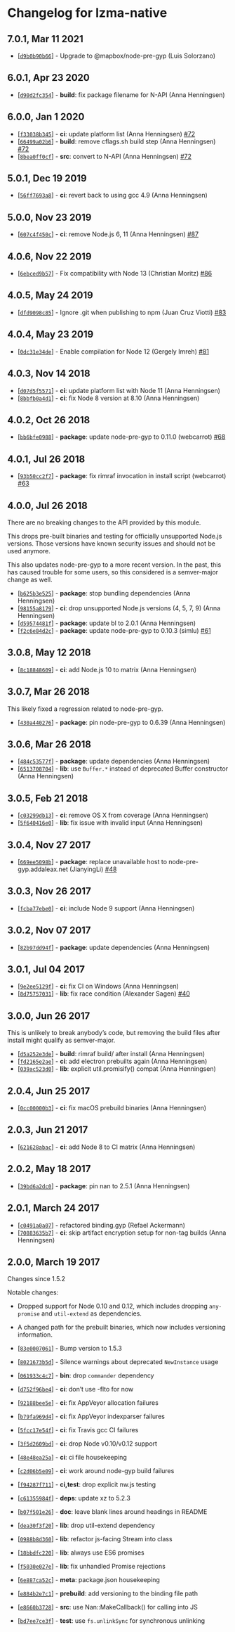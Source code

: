 # Changelog for lzma-native

## 7.0.1, Mar 11 2021

* [[`d9b0b90b66`](https://github.com/addaleax/lzma-native/commit/d9b0b90b66)] - Upgrade to @mapbox/node-pre-gyp (Luis Solorzano)

## 6.0.1, Apr 23 2020

* [[`d90d2fc354`](https://github.com/addaleax/lzma-native/commit/d90d2fc354)] - **build**: fix package filename for N-API (Anna Henningsen)

## 6.0.0, Jan 1 2020

* [[`f33038b345`](https://github.com/addaleax/lzma-native/commit/f33038b345)] - **ci**: update platform list (Anna Henningsen) [#72](https://github.com/addaleax/lzma-native/pull/72)
* [[`66499a02b6`](https://github.com/addaleax/lzma-native/commit/66499a02b6)] - **build**: remove cflags.sh build step (Anna Henningsen) [#72](https://github.com/addaleax/lzma-native/pull/72)
* [[`8bea0ff0cf`](https://github.com/addaleax/lzma-native/commit/8bea0ff0cf)] - **src**: convert to N-API (Anna Henningsen) [#72](https://github.com/addaleax/lzma-native/pull/72)

## 5.0.1, Dec 19 2019

* [[`56ff7693a8`](https://github.com/addaleax/lzma-native/commit/56ff7693a8)] - **ci**: revert back to using gcc 4.9 (Anna Henningsen)

## 5.0.0, Nov 23 2019

* [[`607c4f450c`](https://github.com/addaleax/lzma-native/commit/607c4f450c)] - **ci**: remove Node.js 6, 11 (Anna Henningsen) [#87](https://github.com/addaleax/lzma-native/pull/87)

## 4.0.6, Nov 22 2019

* [[`6ebced9b57`](https://github.com/addaleax/lzma-native/commit/6ebced9b57)] - Fix compatibility with Node 13 (Christian Moritz) [#86](https://github.com/addaleax/lzma-native/pull/86)

## 4.0.5, May 24 2019

* [[`dfd9098c85`](https://github.com/addaleax/lzma-native/commit/dfd9098c85)] - Ignore .git when publishing to npm (Juan Cruz Viotti) [#83](https://github.com/addaleax/lzma-native/pull/83)

## 4.0.4, May 23 2019

* [[`0dc31e34de`](https://github.com/addaleax/lzma-native/commit/0dc31e34de)] - Enable compilation for Node 12 (Gergely Imreh) [#81](https://github.com/addaleax/lzma-native/pull/81)

## 4.0.3, Nov 14 2018

* [[`d07d5f5571`](https://github.com/addaleax/lzma-native/commit/d07d5f5571)] - **ci**: update platform list with Node 11 (Anna Henningsen)
* [[`8bbfb0a4d1`](https://github.com/addaleax/lzma-native/commit/8bbfb0a4d1)] - **ci**: fix Node 8 version at 8.10 (Anna Henningsen)

## 4.0.2, Oct 26 2018

* [[`bb6bfe0988`](https://github.com/addaleax/lzma-native/commit/bb6bfe0988)] - **package**: update node-pre-gyp to 0.11.0 (webcarrot) [#68](https://github.com/addaleax/lzma-native/pull/68)

## 4.0.1, Jul 26 2018

* [[`93b50cc2f7`](https://github.com/addaleax/lzma-native/commit/93b50cc2f7)] - **package**: fix rimraf invocation in install script (webcarrot) [#63](https://github.com/addaleax/lzma-native/pull/63)

## 4.0.0, Jul 26 2018

There are no breaking changes to the API provided by this module.

This drops pre-built binaries and testing for officially unsupported Node.js
versions. Those versions have known security issues and should not be used
anymore.

This also updates node-pre-gyp to a more recent version. In the past,
this has caused trouble for some users, so this considered
is a semver-major change as well.

* [[`b625b3e525`](https://github.com/addaleax/lzma-native/commit/b625b3e525)] - **package**: stop bundling dependencies (Anna Henningsen)
* [[`98155a8179`](https://github.com/addaleax/lzma-native/commit/98155a8179)] - **ci**: drop unsupported Node.js versions (4, 5, 7, 9) (Anna Henningsen)
* [[`d59574481f`](https://github.com/addaleax/lzma-native/commit/d59574481f)] - **package**: update bl to 2.0.1 (Anna Henningsen)
* [[`f2c6e84d2c`](https://github.com/addaleax/lzma-native/commit/f2c6e84d2c)] - **package**: update node-pre-gyp to 0.10.3 (simlu) [#61](https://github.com/addaleax/lzma-native/pull/61)

## 3.0.8, May 12 2018

* [[`8c18848609`](https://github.com/addaleax/lzma-native/commit/8c18848609)] - **ci**: add Node.js 10 to matrix (Anna Henningsen)

## 3.0.7, Mar 26 2018

This likely fixed a regression related to node-pre-gyp.

* [[`430a440276`](https://github.com/addaleax/lzma-native/commit/430a440276)] - **package**: pin node-pre-gyp to 0.6.39 (Anna Henningsen)

## 3.0.6, Mar 26 2018

* [[`484c53577f`](https://github.com/addaleax/lzma-native/commit/484c53577f)] - **package**: update dependencies (Anna Henningsen)
* [[`6513708704`](https://github.com/addaleax/lzma-native/commit/6513708704)] - **lib**: use `Buffer.*` instead of deprecated Buffer constructor (Anna Henningsen)

## 3.0.5, Feb 21 2018

* [[`c03299db13`](https://github.com/addaleax/lzma-native/commit/c03299db13)] - **ci**: remove OS X from coverage (Anna Henningsen)
* [[`5f640416e0`](https://github.com/addaleax/lzma-native/commit/5f640416e0)] - **lib**: fix issue with invalid input (Anna Henningsen)

## 3.0.4, Nov 27 2017

* [[`669ee5098b`](https://github.com/addaleax/lzma-native/commit/669ee5098b)] - **package**: replace unavailable host to node-pre-gyp.addaleax.net (JianyingLi) [#48](https://github.com/addaleax/lzma-native/pull/48)

## 3.0.3, Nov 26 2017

* [[`fcba77ebe0`](https://github.com/addaleax/lzma-native/commit/fcba77ebe0)] - **ci**: include Node 9 support (Anna Henningsen)

## 3.0.2, Nov 07 2017

* [[`82b97dd94f`](https://github.com/addaleax/lzma-native/commit/82b97dd94f)] - **package**: update dependencies (Anna Henningsen)

## 3.0.1, Jul 04 2017

* [[`9e2ee5129f`](https://github.com/addaleax/lzma-native/commit/9e2ee5129f)] - **ci**: fix CI on Windows (Anna Henningsen)
* [[`8d75757031`](https://github.com/addaleax/lzma-native/commit/8d75757031)] - **lib**: fix race condition (Alexander Sagen) [#40](https://github.com/addaleax/lzma-native/pull/40)

## 3.0.0, Jun 26 2017

This is unlikely to break anybody’s code, but removing the build files after install might qualify as semver-major.

* [[`d5a252e3de`](https://github.com/addaleax/lzma-native/commit/d5a252e3de)] - **build**: rimraf build/ after install (Anna Henningsen)
* [[`fd2165e2ae`](https://github.com/addaleax/lzma-native/commit/fd2165e2ae)] - **ci**: add electron prebuilts again (Anna Henningsen)
* [[`039ac523d0`](https://github.com/addaleax/lzma-native/commit/039ac523d0)] - **lib**: explicit util.promisify() compat (Anna Henningsen)

## 2.0.4, Jun 25 2017

* [[`0cc00000b3`](https://github.com/addaleax/lzma-native/commit/0cc00000b3)] - **ci**: fix macOS prebuild binaries (Anna Henningsen)

## 2.0.3, Jun 21 2017

* [[`621628abac`](https://github.com/addaleax/lzma-native/commit/621628abac)] - **ci**: add Node 8 to CI matrix (Anna Henningsen)

## 2.0.2, May 18 2017

* [[`39bd6a2dc0`](https://github.com/addaleax/lzma-native/commit/39bd6a2dc0)] - **package**: pin nan to 2.5.1 (Anna Henningsen)

## 2.0.1, March 24 2017

* [[`c0491a0a07`](https://github.com/addaleax/lzma-native/commit/c0491a0a07)] - refactored binding.gyp (Refael Ackermann)
* [[`70883635b7`](https://github.com/addaleax/lzma-native/commit/70883635b7)] - **ci**: skip artifact encryption setup for non-tag builds (Anna Henningsen)

## 2.0.0, March 19 2017

Changes since 1.5.2

Notable changes:

* Dropped support for Node 0.10 and 0.12, which includes dropping `any-promise` and `util-extend` as dependencies.
* A changed path for the prebuilt binaries, which now includes versioning information.

* [[`83e0007061`](https://github.com/addaleax/lzma-native/commit/83e0007061)] - Bump version to 1.5.3
* [[`8021673b5d`](https://github.com/addaleax/lzma-native/commit/8021673b5d)] - Silence warnings about deprecated `NewInstance` usage
* [[`061933c4c7`](https://github.com/addaleax/lzma-native/commit/061933c4c7)] - **bin**: drop `commander` dependency
* [[`d752f96be4`](https://github.com/addaleax/lzma-native/commit/d752f96be4)] - **ci**: don’t use -flto for now
* [[`92188bee5e`](https://github.com/addaleax/lzma-native/commit/92188bee5e)] - **ci**: fix AppVeyor allocation failures
* [[`b79fa969d4`](https://github.com/addaleax/lzma-native/commit/b79fa969d4)] - **ci**: fix AppVeyor indexparser failures
* [[`5fcc17e54f`](https://github.com/addaleax/lzma-native/commit/5fcc17e54f)] - **ci**: fix Travis gcc CI failures
* [[`3f5d2609bd`](https://github.com/addaleax/lzma-native/commit/3f5d2609bd)] - **ci**: drop Node v0.10/v0.12 support
* [[`48e48ea25a`](https://github.com/addaleax/lzma-native/commit/48e48ea25a)] - **ci**: ci file housekeeping
* [[`c2d06b5e09`](https://github.com/addaleax/lzma-native/commit/c2d06b5e09)] - **ci**: work around node-gyp build failures
* [[`f94287f711`](https://github.com/addaleax/lzma-native/commit/f94287f711)] - **ci,test**: drop explicit nw.js testing
* [[`c61355984f`](https://github.com/addaleax/lzma-native/commit/c61355984f)] - **deps**: update xz to 5.2.3
* [[`b07f501e26`](https://github.com/addaleax/lzma-native/commit/b07f501e26)] - **doc**: leave blank lines around headings in README
* [[`dea30f3f20`](https://github.com/addaleax/lzma-native/commit/dea30f3f20)] - **lib**: drop util-extend dependency
* [[`0988b8d360`](https://github.com/addaleax/lzma-native/commit/0988b8d360)] - **lib**: refactor js-facing Stream into class
* [[`18bbdfc220`](https://github.com/addaleax/lzma-native/commit/18bbdfc220)] - **lib**: always use ES6 promises
* [[`f5030e027e`](https://github.com/addaleax/lzma-native/commit/f5030e027e)] - **lib**: fix unhandled Promise rejections
* [[`6e887ca52c`](https://github.com/addaleax/lzma-native/commit/6e887ca52c)] - **meta**: package.json housekeeping
* [[`e884b2e7c1`](https://github.com/addaleax/lzma-native/commit/e884b2e7c1)] - **prebuild**: add versioning to the binding file path
* [[`e8660b3728`](https://github.com/addaleax/lzma-native/commit/e8660b3728)] - **src**: use Nan::MakeCallback() for calling into JS
* [[`bd7ee7ce3f`](https://github.com/addaleax/lzma-native/commit/bd7ee7ce3f)] - **test**: use `fs.unlinkSync` for synchronous unlinking

